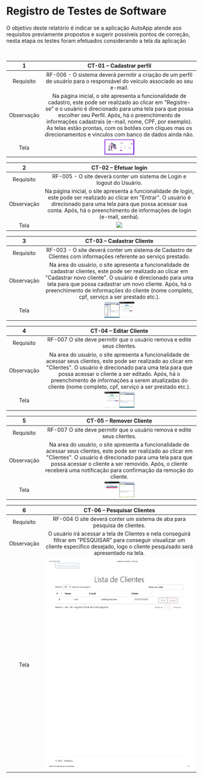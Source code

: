 # Registro de Testes de Software

O objetivo deste relatório é indicar se a aplicação AutoApp atende aos requisitos previamente propostos e sugerir possíveis pontos de correção, nesta etapa os testes foram efetuados considerando a tela da aplicação 

<br> 
  
| 1 	| **CT-01 – Cadastrar perfil** 	|
|:---:	|:---:	|
|	Requisito	| RF-006 - O sistema deverá permitir a criação de um perfil de usuário para o responsável do veículo associado ao seu e-mail. |
| Observação | Na página inicial, o site apresenta a funcionalidade de cadastro, este pode ser realizado ao clicar em "Registre-se" e o usuário é direcionado para uma tela para que possa escolher seu Perfil. Após, há o preenchimento de informações cadastrais (e-mail, nome, CPF, por exemplo). As telas estão prontas, com os botões com cliques mas os direcionamentos e vinculos com banco de dados ainda não. |
| Tela |  <img src="https://github.com/ICEI-PUC-Minas-PMV-ADS/pmv-ads-2022-2-e2-proj-int-t6-gestao-adm-para-prestadores-de-servicos/blob/e0b368f5ca2bde8018b05b41b74b292513c128f0/docs/img/Tela%20Cadastro.png" width=20%/>|

| 2 	| **CT-02 – Efetuar login** 	|
|:---:	|:---:	|
|	Requisito	| RF-005 - O site deverá conter um sistema de Login e logout do Usuário. |
| Observação | Na página inicial, o site apresenta a funcionalidade de login, este pode ser realizado ao clicar em "Entrar". O usuário é direcionado para uma tela para que possa acessar sua conta. Após, há o preenchimento de informações de login (e-mail, senha). |
| Tela |  <img src="https://github.com/ICEI-PUC-Minas-PMV-ADS/pmv-ads-2022-2-e2-proj-int-t6-gestao-adm-para-prestadores-de-servicos/blob/e0b368f5ca2bde8018b05b41b74b292513c128f0/docs/img/Login%20Usu%C3%A1rio.png" width=20%/>|

| 3 	|  **CT-03 – Cadastrar Cliente** 	|
|:---:	|:---:	|
|	Requisito	| RF-003 - O site deverá conter um sistema de Cadastro de Clientes com informações referente ao serviço prestado. |
| Observação | Na area do usuário, o site apresenta a funcionalidade de cadastrar clientes, este pode ser realizado ao clicar em "Cadastrar novo cliente". O usuário é direcionado para uma tela para que possa cadastrar um novo cliente. Após, há o preenchimento de informações do cliente (nome completo, cpf, serviço a ser prestado etc.). |
| Tela |  <img src="https://github.com/ICEI-PUC-Minas-PMV-ADS/pmv-ads-2022-2-e2-proj-int-t6-gestao-adm-para-prestadores-de-servicos/blob/df31097c97d0fc05fe67bd049df7e3a3eba1a283/docs/img/Cadastrar%20Cliente.jpg" width=20%/>|

| 4 	|  **CT-04 – Editar Cliente** 	 	|
|:---:	|:---:	|
|	Requisito	| RF-007	O site deve permitir que o usuário remova e edite seus clientes. |
| Observação | Na area do usuário, o site apresenta a funcionalidade de acessar seus clientes, este pode ser realizado ao clicar em "Clientes". O usuário é direcionado para uma tela para que possa acessar o cliente a ser editado. Após, há o preenchimento de informações a serem atualizadas do cliente (nome completo, cpf, serviço a ser prestado etc.). |
| Tela |  <img src="https://github.com/ICEI-PUC-Minas-PMV-ADS/pmv-ads-2022-2-e2-proj-int-t6-gestao-adm-para-prestadores-de-servicos/blob/c9bc6bd69b612d5b9c3c6e9611bfb61a2f533c5c/docs/img/Editar%20clientes.jpg" width=20%/>|

| 5 	|  **CT-05 – Remover Cliente**	 	|
|:---:	|:---:	|
|	Requisito	| RF-007	O site deve permitir que o usuário remova e edite seus clientes. |
| Observação | Na area do usuário, o site apresenta a funcionalidade de acessar seus clientes, este pode ser realizado ao clicar em "Clientes". O usuário é direcionado para uma tela para que possa acessar o cliente a ser removido. Após, o cliente receberá uma notificação para confirmação da remoção do cliente. |
| Tela |  <img src="https://github.com/ICEI-PUC-Minas-PMV-ADS/pmv-ads-2022-2-e2-proj-int-t6-gestao-adm-para-prestadores-de-servicos/blob/c97f8ca41d5d589013ca011d59ad2120e80f725e/docs/img/Remover%20Clientes.jpg" width=20%/>|

| 6 	|  **CT-06 – Pesquisar Clientes**	 	|
|:---:	|:---:	|
|	Requisito	| RF-004 O site deverá conter um sistema de aba para pesquisa de clientes. |
| Observação | O usuário irá acessar a tela de Clientes e nela conseguirá filtrar em "PESQUISAR" para conseguir visualizar um cliente especifico desejado, logo o cliente pesquisado será apresentado na tela. |
| Tela |  <img src="https://github.com/ICEI-PUC-Minas-PMV-ADS/pmv-ads-2022-2-e2-proj-int-t6-gestao-adm-para-prestadores-de-servicos/blob/2ffdc7ee063a0be0dcc924e9b4f265330cafbb5e/docs/img/Teste%20de%20PESQUISAR%20CLIENTES_page-0001.jpg">|

